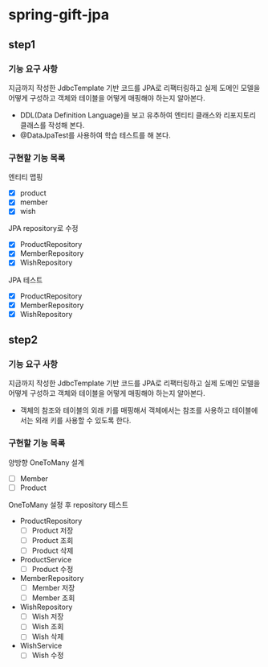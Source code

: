 # spring-gift-jpa

## step1
### 기능 요구 사항
지금까지 작성한 JdbcTemplate 기반 코드를 JPA로 리팩터링하고 실제 도메인 모델을 어떻게 구성하고 객체와 테이블을 어떻게 매핑해야 하는지 알아본다.
- DDL(Data Definition Language)을 보고 유추하여 엔티티 클래스와 리포지토리 클래스를 작성해 본다.
- @DataJpaTest를 사용하여 학습 테스트를 해 본다.

### 구현할 기능 목록
엔티티 맵핑
- [X] product
- [X] member
- [X] wish

JPA repository로 수정
- [X] ProductRepository
- [X] MemberRepository
- [X] WishRepository

JPA 테스트
- [X] ProductRepository
- [X] MemberRepository
- [X] WishRepository

## step2
### 기능 요구 사항
지금까지 작성한 JdbcTemplate 기반 코드를 JPA로 리팩터링하고 실제 도메인 모델을 어떻게 구성하고 객체와 테이블을 어떻게 매핑해야 하는지 알아본다.
- 객체의 참조와 테이블의 외래 키를 매핑해서 객체에서는 참조를 사용하고 테이블에서는 외래 키를 사용할 수 있도록 한다.

### 구현할 기능 목록
양방향 OneToMany 설계
- [ ] Member
- [ ] Product

OneToMany 설정 후 repository 테스트
- ProductRepository
  - [ ] Product 저장
  - [ ] Product 조회
  - [ ] Product 삭제

- ProductService
  - [ ] Product 수정

- MemberRepository
  - [ ] Member 저장
  - [ ] Member 조회

- WishRepository
  - [ ] Wish 저장
  - [ ] Wish 조회
  - [ ] Wish 삭제

- WishService
  - [ ] Wish 수정
